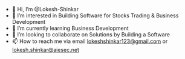 - 👋 Hi, I’m @Lokesh-Shinkar
- 👀 I’m interested in Building Software for Stocks Trading & Business Development 
- 🌱 I’m currently learning Business Development 
- 💞️ I’m looking to collaborate on Solutions by Building a Software
- 📫 How to reach me via email lokeshshinkar123@gmail.com or lokesh.shinkar@aiesec.net

<!---
Lokesh-Shinkar/Lokesh-Shinkar is a ✨ special ✨ repository because its `README.md` (this file) appears on your GitHub profile.
You can click the Preview link to take a look at your changes.
--->
